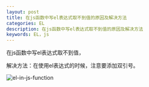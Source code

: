```yaml
---
layout: post
title: 在js函数中写el表达式取不到值的原因及解决方法
categories: EL
description: 在js函数中写el表达式取不到值的原因及解决方法
keywords: EL，js
---
```


在js函数中写el表达式取不到值，

解决方法：在使用el表达式的时候，注意要添加双引号。

![el-in-js-function](http://i.imgur.com/IH4tRQB.png)